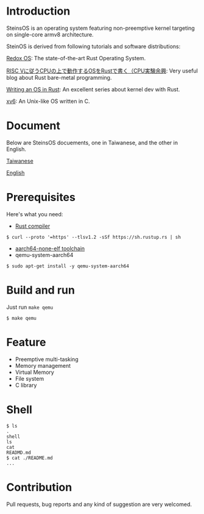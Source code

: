 # Introduction
SteinsOS is an operating system featuring non-preemptive kernel targeting on single-core armv8 architecture.

SteinOS is derived from following tutorials and software distributions:

[Redox OS](https://gitlab.redox-os.org/redox-os/redox): The state-of-the-art Rust Operating System.

[RISC Vに従うCPUの上で動作するOSをRustで書く（CPU実験余興](https://moraprogramming.hateblo.jp/entry/2019/03/17/165802):
Very useful blog about Rust bare-metal programming.

[Writing an OS in Rust](https://os.phil-opp.com/): An excellent series about kernel dev with Rust.

[xv6](https://github.com/mit-pdos/xv6-riscv): An Unix-like OS written in C.
# Document
Below are SteinsOS docuements, one in Taiwanese, and the other in English.

[Taiwanese](https://hackmd.io/@0x59616e/rJEE2msfY)

[English](https://hackmd.io/@0x59616e/H1kKW4ift)


# Prerequisites
Here's what you need: 
- [Rust compiler](https://www.rust-lang.org/tools/install)
```
$ curl --proto '=https' --tlsv1.2 -sSf https://sh.rustup.rs | sh
```
- [aarch64-none-elf toolchain](https://developer.arm.com/tools-and-software/open-source-software/developer-tools/gnu-toolchain/gnu-a/downloads)
- qemu-system-aarch64
```
$ sudo apt-get install -y qemu-system-aarch64
```

# Build and run
Just run `make qemu`
```
$ make qemu
```
# Feature
- Preemptive multi-tasking
- Memory management
- Virtual Memory
- File system
- C library

# Shell
```
$ ls
.
shell
ls
cat
READMD.md
$ cat ./README.md
...
```

# Contribution

Pull requests, bug reports and any kind of suggestion are very welcomed.
